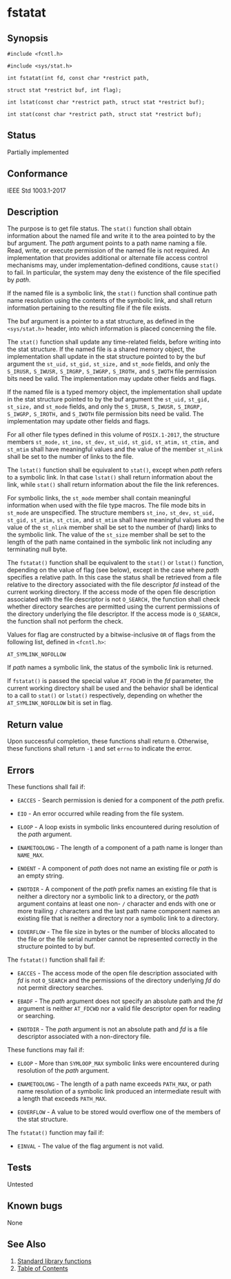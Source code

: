 # fstatat

## Synopsis

`#include <fcntl.h>`

`#include <sys/stat.h>`

`int fstatat(int fd, const char *restrict path,`

`struct stat *restrict buf, int flag);`

`int lstat(const char *restrict path, struct stat *restrict buf);`

`int stat(const char *restrict path, struct stat *restrict buf);`

## Status

Partially implemented

## Conformance

IEEE Std 1003.1-2017

## Description

The purpose is to get file status. The `stat()` function shall obtain information about the named file and write it to
the area pointed to by the buf argument. The _path_ argument points to a path name naming a file. Read, write, or
execute permission of the named file is not required. An implementation that provides additional or alternate
file access control mechanisms may, under implementation-defined conditions, cause `stat()` to fail. In particular,
the system may deny the existence of the file specified by _path_.

If the named file is a symbolic link, the `stat()` function shall continue path name resolution using the contents
of the symbolic link, and shall return information pertaining to the resulting file if the file exists.

The buf argument is a pointer to a stat structure, as defined in the `<sys/stat.h>` header, into which information is
placed concerning the file.

The `stat()` function shall update any time-related fields, before writing into the stat structure. If the named file is
a shared memory object, the implementation shall update in the stat structure pointed to by the buf argument the
`st_uid,` `st_gid,` `st_size,` and `st_mode` fields, and only the `S_IRUSR,` `S_IWUSR,` `S_IRGRP,` `S_IWGRP,` `S_IROTH,`
and `S_IWOTH` file permission bits need be valid. The implementation may update other fields and flags.

If the named file is a typed memory object, the implementation shall update in the stat structure pointed to by the buf
argument the `st_uid,` `st_gid,` `st_size,` and `st_mode` fields, and only the `S_IRUSR,` `S_IWUSR,` `S_IRGRP,`
`S_IWGRP,` `S_IROTH,` and `S_IWOTH` file permission bits need be valid. The implementation may update other fields and
flags.

For all other file types defined in this volume of `POSIX.1-2017`, the structure members `st_mode,` `st_ino,` `st_dev,`
`st_uid,` `st_gid,` `st_atim,` `st_ctim,` and `st_mtim` shall have meaningful values and the value of the member
`st_nlink` shall be set to the number of links to the file.

The `lstat()` function shall be equivalent to `stat()`, except when _path_ refers to a symbolic link. In that case
`lstat()` shall return information about the link, while `stat()` shall return information about the file the link
references.

For symbolic links, the `st_mode` member shall contain meaningful information when used with the file type macros. The
file mode bits in `st_mode` are unspecified. The structure members `st_ino,` `st_dev,` `st_uid,` `st_gid,` `st_atim,`
`st_ctim,` and `st_mtim` shall have meaningful values and the value of the `st_nlink` member shall be set to the number
of (hard) links to the symbolic link. The value of the `st_size` member shall be set to the length of the path name
contained in the symbolic link not including any terminating null byte.

The `fstatat()` function shall be equivalent to the `stat()` or `lstat()` function, depending on the value of flag
(see below), except in the case where _path_ specifies a relative path. In this case the status shall be retrieved from
a file relative to the directory associated with the file descriptor _fd_ instead of the current working directory. If
the access mode of the open file description associated with the file descriptor is not `O_SEARCH,` the function shall
check whether directory searches are permitted using the current permissions of the directory underlying the file
descriptor. If the access mode is `O_SEARCH,` the function shall not perform the check.

Values for flag are constructed by a bitwise-inclusive `OR` of flags from the following list, defined in `<fcntl.h>`:

`AT_SYMLINK_NOFOLLOW`

If _path_ names a symbolic link, the status of the symbolic link is returned.

If `fstatat()` is passed the special value `AT_FDCWD` in the _fd_ parameter, the current working directory shall be used
and the behavior shall be identical to a call to `stat()` or `lstat()` respectively, depending on whether
the `AT_SYMLINK_NOFOLLOW` bit is set in flag.

## Return value

Upon successful completion, these functions shall return `0`. Otherwise, these functions shall return `-1` and set
`errno` to indicate the error.

## Errors

These functions shall fail if:

* `EACCES` - Search permission is denied for a component of the _path_ prefix.

* `EIO` - An error occurred while reading from the file system.

* `ELOOP` - A loop exists in symbolic links encountered during resolution of the _path_ argument.

* `ENAMETOOLONG` - The length of a component of a path name is longer than `NAME_MAX`.

* `ENOENT` - A component of _path_ does not name an existing file or _path_ is an empty string.

* `ENOTDIR` - A component of the _path_ prefix names an existing file that is neither a directory nor a symbolic link to
a directory, or the _path_ argument contains at least one non- `/` character and ends with one or more trailing `/`
characters and the last path name component names an existing file that is neither a directory nor a symbolic link
to a directory.

* `EOVERFLOW` - The file size in bytes or the number of blocks allocated to the file or the file serial number cannot
be represented correctly in the structure pointed to by buf.

The `fstatat()` function shall fail if:

* `EACCES` - The access mode of the open file description associated with _fd_ is not `O_SEARCH` and the permissions of
the directory underlying _fd_ do not permit directory searches.

* `EBADF` - The _path_ argument does not specify an absolute path and the _fd_ argument is neither `AT_FDCWD` nor a
valid file descriptor open for reading or searching.

* `ENOTDIR` - The _path_ argument is not an absolute path and _fd_ is a file descriptor associated with a non-directory
file.

These functions may fail if:

* `ELOOP` - More than `SYMLOOP_MAX` symbolic links were encountered during resolution of the _path_ argument.

* `ENAMETOOLONG` - The length of a path name exceeds `PATH_MAX`, or path name resolution of a symbolic link produced an
intermediate result with a length that exceeds `PATH_MAX`.

* `EOVERFLOW` - A value to be stored would overflow one of the members of the stat structure.

The `fstatat()` function may fail if:

* `EINVAL` - The value of the flag argument is not valid.

## Tests

Untested

## Known bugs

None

## See Also

1. [Standard library functions](../../README.md)
2. [Table of Contents](../../../../README.md)
